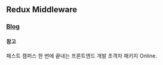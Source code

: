 ## Redux Middleware

### [Blog](https://sungseokmin.github.io/frontend/redux/thunk/Redux-Thunk/)

#### 참고

패스트 캠퍼스 한 번에 끝내는 프론트엔드 개발 초격차 패키지 Online.
